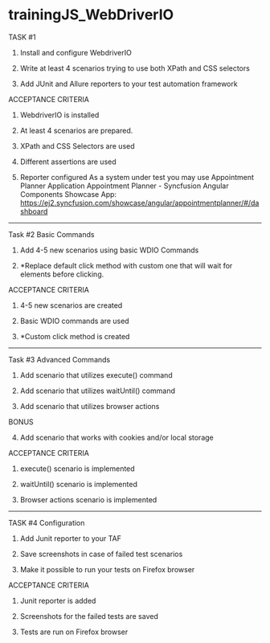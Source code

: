 # trainingJS_WebDriverIO

TASK #1

1.    Install and configure WebdriverIO

2.    Write at least 4 scenarios trying to use both XPath and CSS selectors

3. Add JUnit and Allure reporters to your test automation framework 

ACCEPTANCE CRITERIA 

1.    WebdriverIO is installed

2.  At least 4 scenarios are prepared. 

3. XPath and CSS Selectors are used

4.  Different assertions are used

5. Reporter configured
As a system under test you may use Appointment Planner Application Appointment Planner - Syncfusion Angular Components Showcase App:
https://ej2.syncfusion.com/showcase/angular/appointmentplanner/#/dashboard
---------------------------------------------------------------------------------------------------------------------------------------------

Task #2 Basic Commands

1.    Add 4-5 new scenarios using basic WDIO Commands

2.    *Replace default click method with custom one that will wait for elements before clicking. 

ACCEPTANCE CRITERIA 

1.    4-5 new scenarios are created

2.    Basic WDIO commands are used

3. *Custom click method is created
------------------------------------------------------------------------------------------------------------------------------------------------------

Task #3 Advanced Commands 

1.    Add scenario that utilizes execute() command

2.    Add scenario that utilizes waitUntil() command

3.    Add scenario that utilizes browser actions

BONUS

4.    Add scenario that works with cookies and/or local storage

ACCEPTANCE CRITERIA

1.    execute() scenario is implemented

2.    waitUntil() scenario is implemented

3.    Browser actions scenario is implemented
--------------------------------------------------------------------------------------------------------------------------------------------------------------
TASK #4 Configuration

1.    Add Junit reporter to your TAF 

2.    Save screenshots in case of failed test scenarios 

3.   Make it possible to run your tests on Firefox browser 

 

ACCEPTANCE CRITERIA 

1.    Junit reporter is added 

2.    Screenshots for the failed tests are saved 

3.    Tests are run on Firefox browser 